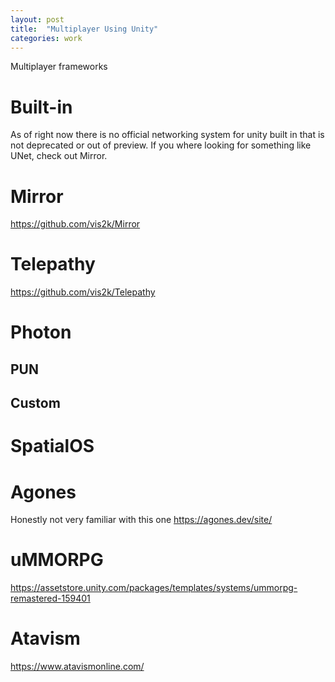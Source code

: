 ```yaml
---
layout: post
title:  "Multiplayer Using Unity"
categories: work
---
```

Multiplayer frameworks

<!--more-->

# Built-in
As of right now there is no official networking system for unity built in that is not deprecated or out of preview. If you where looking for something like UNet, check out Mirror.

# Mirror

https://github.com/vis2k/Mirror

# Telepathy

https://github.com/vis2k/Telepathy

# Photon

## PUN

## Custom

# SpatialOS

# Agones
Honestly not very familiar with this one
https://agones.dev/site/

# uMMORPG

https://assetstore.unity.com/packages/templates/systems/ummorpg-remastered-159401

# Atavism 
https://www.atavismonline.com/